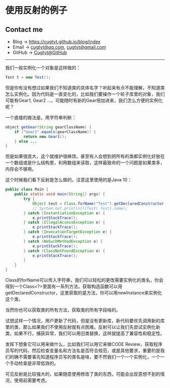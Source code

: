 # 使用反射的例子

## Contact me

* Blog -> <https://cugtyt.github.io/blog/index>
* Email -> <cugtyt@qq.com>, <cugtyt@gmail.com>
* GitHub -> [Cugtyt@GitHub](https://github.com/Cugtyt)

---

我们一般实例化一个对象是这样做的：

``` java
Test t = new Test();
```

但是你有没有想过如果我们不知道类的具体名字？听起来有点不能理解，不知道类怎么实例化。因为代码是一直变化的，比如我们要操作一个轮子库里的对象，我们可能有Gear1, Gear2 ...，可能随时有新的Gear倍加进来，我们怎么方便的实例化呢？

一个直接的做法是，用字符串判断：

``` java
object getGear(String gearClassName) {
    if ("Gear1".equals(gearClassName)) {
        return new Gear1();
    } else ...
}
```

但是如果很庞大，这个就维护很麻烦。甚至有人会想到把所有的类都实例化好放在一个数组或是什么结构里，利用数组来读取，这样最致命的一个问题是如果类多，内存会不够用。

这个时候我们看下反射是怎么做的，注意这里使用的是Java 10：

``` java
public class Main {
    public static void main(String[] args) {
        try {
            Object test = Class.forName("Test").getDeclaredConstructor().newInstance();
            // System.out.println(((Test) test).name);
        } catch (InstantiationException e) {
            e.printStackTrace();
        } catch (IllegalAccessException e) {
            e.printStackTrace();
        } catch (InvocationTargetException e) {
            e.printStackTrace();
        } catch (NoSuchMethodException e) {
            e.printStackTrace();
        } catch (ClassNotFoundException e) {
            e.printStackTrace();
        }
    }
}
```

Class的forName可以传入字符串，我们可以轻松的更改需要实例化的类名，你会得到一个Class<?>里面有一系列方法，获取构造函数可以用getDeclaredConstructor，这里获取的是方法，你可以用newInstance来实例化这个类。

当然你也可以获取类的所有方法，获取类的所有字段啥的。

试想这样一个情况，用户更新了代码，但是没有更新库，新代码要优先调用新的库里的类，那么如果我们不使用反射就有点困难。反射可以让我们先尝试实例化新类，如果不行，捕获异常，我们可以用旧类替换，这样就提高了兼容性和稳定性。

发挥下想象它可以用来做什么，比如我们可以用它来做CODE Review，获取程序员写的代码，然后检查变量名和方法名是否符合规范，或是其他要求，重要的是我们的确不需要事先知道程序员写的类名是啥，要不然我们一个一个实例化，一个一个手动检查是非常低效的。

可见反射是比较强大的，如果随意使用修改了类的东西，可能会出现意想不到的情况，使用前需要考虑。